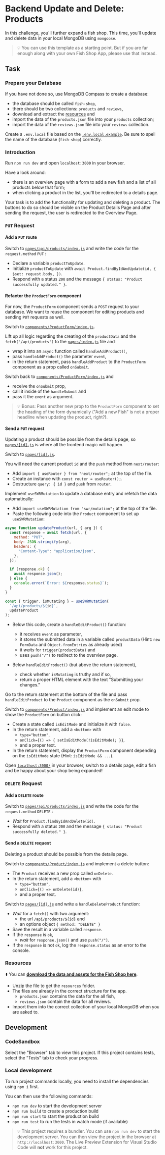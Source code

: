 # Backend Update and Delete: Products

In this challenge, you'll further expand a fish shop. This time, you'll update and delete data in your local MongoDB using `mongoose`.

> 💡 You can use this template as a starting point. But if you are far enough along with your own Fish Shop App, please use that instead.

## Task

### Prepare your Database

If you have not done so, use MongoDB Compass to create a database:

- the database should be called `fish-shop`,
- there should be two collections: `products` and `reviews`,
- download and extract the [resources](README.md#resources) and
- import the data of the `products.json` file into your `products` collection;
- import the data of the `reviews.json` file into your `reviews` collection.

Create a `.env.local` file based on the [`.env.local.example`](./.env.local.example). Be sure to spell the name of the database (`fish-shop`) correctly.

### Introduction

Run `npm run dev` and open `localhost:3000` in your browser.

Have a look around:

- there is an overview page with a form to add a new fish and a list of all products below that form;
- when clicking a product in the list, you'll be redirected to a details page.

Your task is to add the functionality for updating and deleting a product. The buttons to do so should be visible on the Product Details Page and after sending the request, the user is redirected to the Overview Page.

### `PUT` Request

#### Add a `PUT` route

Switch to [`pages/api/products/index.js`](./pages/api/products/index.js) and write the code for the `request.method` `PUT` :

- Declare a variable `productToUpdate`.
- Initialize `productToUpdate` with `await Product.findByIdAndUpdate(id, { $set: request.body, })`.
- Respond with a status `200` and the message `{ status: "Product successfully updated." }`.

#### Refactor the `ProductForm` component

For now, the `ProductForm` component sends a `POST` request to your database. We want to reuse the component for editing products and sending `PUT` requests as well.

Switch to [`components/ProductForm/index.js`](./components/ProductForm/index.js).

Lift up all logic regarding the creating of the `productData` and the `fetch("/api/products")` to the [`pages/index.js`](./pages/index.js) file and

- wrap it into an `async` function called `handleAddProduct()`,
- pass `handleAddProduct()` the parameter `event`,
- in the return statement, pass `handleAddProduct` to the `ProductForm` component as a prop called `onSubmit`.

Switch back to [`components/ProductForm/index.js`](./components/ProductForm/index.js) and

- receive the `onSubmit` prop,
- call it inside of the `handleSubmit` and
- pass it the `event` as argument.

> 💡 Bonus: Pass another new prop to the `ProductForm` component to set the heading of the form dynamically ("Add a new Fish" is not a proper headline when updating the product, right?).

#### Send a `PUT` request

Updating a product should be possible from the details page, so [`pages/[id].js`](./pages/%5Bid%5D.js) is where all the frontend magic will happen.

Switch to [`pages/[id].js`](./pages/%5Bid%5D.js).

You will need the current product `id` and the `push` method from `next/router`:

- Add `import { useRouter } from "next/router";` at the top of the file.
- Create an instance with `const router = useRouter();`.
- Destructure `query: { id }` and `push` from `router`.

Implement `useSWRMutation` to update a database entry and refetch the data automatically:

- Add `import useSWRMutation from "swr/mutation";` at the top of the file.
- Paste the following code into the `Product` component to set up `useSWRMutation`:

```js
async function updateProduct(url, { arg }) {
  const response = await fetch(url, {
    method: "PUT",
    body: JSON.stringify(arg),
    headers: {
      "Content-Type": "application/json",
    },
  });

  if (response.ok) {
    await response.json();
  } else {
    console.error(`Error: ${response.status}`);
  }
}

const { trigger, isMutating } = useSWRMutation(
  `/api/products/${id}`,
  updateProduct
);
```

- Below this code, create a `handleEditProduct()` function:

  - it receives `event` as parameter,
  - it stores the submitted data in a variable called `productData` (Hint: `new FormData` and `Object.fromEntries` as already used)
  - it _waits_ for `trigger(productData)` and
  - uses `push("/")` to redirect to the overview page.

- Below `handleEditProduct()` (but above the return statement),
  - check whether `isMutating` is truthy and if so,
  - return a proper HTML element with the text "Submitting your changes."

Go to the return statement at the bottom of the file and pass `handleEditProduct` to the `Product` component as the `onSubmit` prop.

Switch to [`components/Product/index.js`](./components/Product/index.js) and implement an edit mode to show the `ProductForm` on button click:

- Create a state called `isEditMode` and initialize it with `false`.
- In the return statement, add a `<button>` with
  - `type="button"`,
  - `onClick={() => { setIsEditMode(!isEditMode); }}`,
  - and a proper text.
- In the return statement, display the `ProductForm` component depending on the `isEditMode` state (Hint: `isEditMode && ...`).

Open [`localhost:3000/`](http://localhost:3000/) in your browser, switch to a details page, edit a fish and be happy about your shop being expanded!

### `DELETE` Request

#### Add a `DELETE` route

Switch to [`pages/api/products/index.js`](./pages/api/products/index.js) and write the code for the `request.method` `DELETE` :

- _Wait_ for `Product.findByIdAndDelete(id)`.
- Respond with a status `200` and the message `{ status: "Product successfully deleted." }`.

#### Send a `DELETE` request

Deleting a product should be possible from the details page.

Switch to [`components/Product/index.js`](./components/Product/index.js) and implement a delete button:

- The `Product` receives a new prop called `onDelete`.
- In the return statement, add a `<button>` with
  - `type="button"`,
  - `onClick={() => onDelete(id)}`,
  - and a proper text.

Switch to [`pages/[id].js`](./pages/%5Bid%5D.js) and write a `handleDeleteProduct` function:

- _Wait_ for a `fetch()` with two argument:
  - the url `/api/products/${id}` and
  - an options object `{ method: "DELETE" }`
- Save the result in a variable called `response`.
- If the `response` is `ok`,
  - _wait_ for `response.json()` and use `push("/")`.
- If the `response` is not `ok`, log the `response.status` as an error to the console.

<!-- Open [`localhost:3000/`](http://localhost:3000/) in your browser, switch to a details page, delete a fish and be happy about your shop being expanded! -->

### Resources

⬇️ You can [**download the data and assets for the Fish Shop here**](./resources.zip?raw=true).

- Unzip the file to get the `resources` folder.
- The files are already in the correct structure for the app.
  - `products.json` contains the data for the all fish,
  - `reviews.json` contain the data for all reviews.
- Import them into the correct collection of your local MongoDB when you are asked to.

## Development

### CodeSandbox

Select the "Browser" tab to view this project. If this project contains tests, select the "Tests" tab to check your progress.

### Local development

To run project commands locally, you need to install the dependencies using `npm i` first.

You can then use the following commands:

- `npm run dev` to start the development server
- `npm run build` to create a production build
- `npm run start` to start the production build
- `npm run test` to run the tests in watch mode (if available)

> 💡 This project requires a bundler. You can use `npm run dev` to start the development server. You can then view the project in the browser at `http://localhost:3000`. The Live Preview Extension for Visual Studio Code will **not** work for this project.
